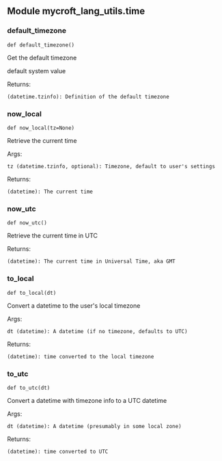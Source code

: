 
## Module mycroft_lang_utils.time

### default\_timezone

 ```
 def default_timezone()
 ```

Get the default timezone

default system value

Returns:

    (datetime.tzinfo): Definition of the default timezone 
    
### now\_local

 ```
 def now_local(tz=None)
 
 ```
 
Retrieve the current time

Args:

    tz (datetime.tzinfo, optional): Timezone, default to user's settings

Returns:

    (datetime): The current time 
    
### now\_utc
 ```
 def now_utc()
 ```
 
 Retrieve the current time in UTC


Returns:

    (datetime): The current time in Universal Time, aka GMT 
    
### to\_local
 ```
 def to_local(dt)
 ```
 
 Convert a datetime to the user's local timezone

Args:

    dt (datetime): A datetime (if no timezone, defaults to UTC)
    
Returns:

    (datetime): time converted to the local timezone 
    
### to\_utc
 ```
 def to_utc(dt)
 ```
 
 Convert a datetime with timezone info to a UTC datetime

Args:

    dt (datetime): A datetime (presumably in some local zone)
    
Returns:

    (datetime): time converted to UTC